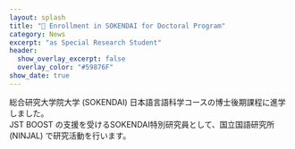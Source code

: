 ```yaml
---
layout: splash
title: "🌸 Enrollment in SOKENDAI for Doctoral Program"
category: News
excerpt: "as Special Research Student"
header:
  show_overlay_excerpt: false
  overlay_color: "#59876F"
show_date: true
---
```

総合研究大学院大学 (SOKENDAI) 日本語言語科学コースの博士後期課程に進学しました。  
JST BOOST の支援を受けるSOKENDAI特別研究員として、国立国語研究所 (NINJAL) で研究活動を行います。